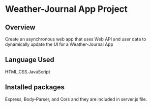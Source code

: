 # Weather-Journal App Project

## Overview
Create an asynchronous web app that uses Web API and user data to dynamically update the UI for a Weather-Journal App

## Language Used
HTML,CSS.JavaScript

##  Installed  packages
 Express, Body-Parser, and Cors and they are included in server.js file.

